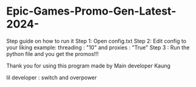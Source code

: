 # Epic-Games-Promo-Gen-Latest-2024-

Step guide on how to run it
Step 1: Open config.txt
Step 2: Edit config to your liking example: threading : "10" and proxies : "True"
Step 3 : Run the python file and you get the promos!!!

Thank you for using this program made by
Main developer Kaung


lil developer : switch and overpower

